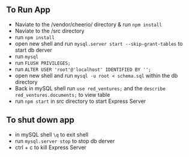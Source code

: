 To Run App
-----------------
* Naviate to the /vendor/cheerio/ directory & run `npm install`
* Naviate to the /src directory
* run `npm install`
* open new shell and run `mysql.server start --skip-grant-tables` to start db derver
* run `mysql`
* run `FLUSH PRIVILEGES;`
* run `ALTER USER 'root'@'localhost' IDENTIFIED BY '';`
* open new shell and run `mysql -u root < schema.sql` within the db directory
* Back in mySQL shell run `use red_ventures;` and the `describe red_ventures.documents;` to view table
* run `npm start` in src directory to start Express Server

To shut down app
-----------------
* in mySQL shell `\q` to exit shell
* run `mysql.server stop` to stop db derver
* ctrl + c to kill Express Server